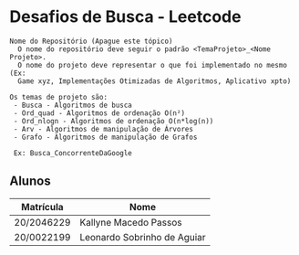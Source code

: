 # Desafios de Busca - Leetcode
```
Nome do Repositório (Apague este tópico)
  O nome do repositório deve seguir o padrão <TemaProjeto>_<Nome Projeto>.
  O nome do projeto deve representar o que foi implementado no mesmo (Ex:
  Game xyz, Implementações Otimizadas de Algoritmos, Aplicativo xpto)

Os temas de projeto são:  
 - Busca - Algoritmos de busca  
 - Ord_quad - Algoritmos de ordenação O(n²)  
 - Ord_nlogn - Algoritmos de ordenação O(n*log(n))  
 - Arv - Algoritmos de manipulação de Árvores  
 - Grafo - Algoritmos de manipulação de Grafos  
 
 Ex: Busca_ConcorrenteDaGoogle
```
## Alunos  
| Matrícula | Nome |  
|-----------------------|---------------------|  
| 20/2046229 | Kallyne Macedo Passos |  
| 20/0022199 | Leonardo Sobrinho de Aguiar |  

<!-- ## Descrição do projeto
Aqui você deve dizer o objetivo deste projeto e o que realmente foi feito neste repositório.
## Guia de instalação
Aqui devem estar descritas as dependências do projeto (versões de linguagens e ferramentas) e as instruções necessárias para executar o projeto. 
### Dependências do projeto
### Como executar o projeto
## Capturas de tela
Neste tópico você deve adicionar imagens do funcionamento do projeto.  
 - As imagens devem ser salvas no repositório.
 - Imagens salvas em domínios eternos tendem a ficar indisponíveis e devem ser evitadas.   
## Conclusões
Aqui você diz se o algoritmo utilizado foi útil, se tem limitações, etc.
## Referências
Caso tenha utilizado algum agoritmo como base, citar o mesmo devidamente para  evitar quaisquer denuncias de plágio.
-->

